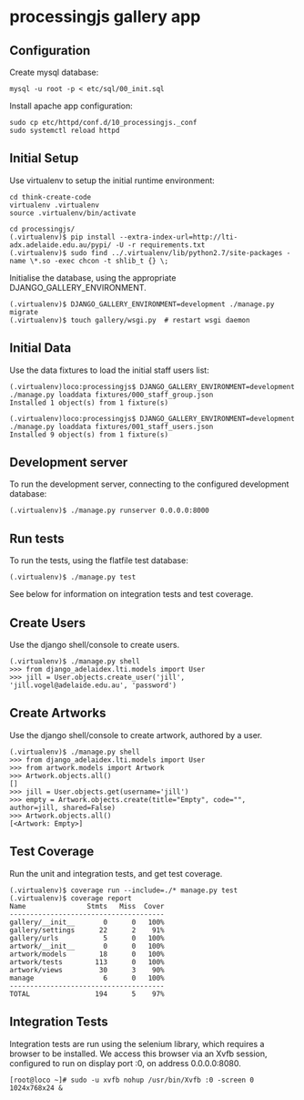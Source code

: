 processingjs gallery app
========================


Configuration
-------------
Create mysql database:

    mysql -u root -p < etc/sql/00_init.sql

Install apache app configuration:

    sudo cp etc/httpd/conf.d/10_processingjs._conf
    sudo systemctl reload httpd



Initial Setup
-------------
Use virtualenv to setup the initial runtime environment:

    cd think-create-code
    virtualenv .virtualenv
    source .virtualenv/bin/activate

    cd processingjs/
    (.virtualenv)$ pip install --extra-index-url=http://lti-adx.adelaide.edu.au/pypi/ -U -r requirements.txt
    (.virtualenv)$ sudo find ../.virtualenv/lib/python2.7/site-packages -name \*.so -exec chcon -t shlib_t {} \;


Initialise the database, using the appropriate DJANGO\_GALLERY\_ENVIRONMENT.

    (.virtualenv)$ DJANGO_GALLERY_ENVIRONMENT=development ./manage.py migrate
    (.virtualenv)$ touch gallery/wsgi.py  # restart wsgi daemon


Initial Data
------------
Use the data fixtures to load the initial staff users list:

    (.virtualenv)loco:processingjs$ DJANGO_GALLERY_ENVIRONMENT=development ./manage.py loaddata fixtures/000_staff_group.json
    Installed 1 object(s) from 1 fixture(s)

    (.virtualenv)loco:processingjs$ DJANGO_GALLERY_ENVIRONMENT=development ./manage.py loaddata fixtures/001_staff_users.json
    Installed 9 object(s) from 1 fixture(s)


Development server
------------------
To run the development server, connecting to the configured development database:

    (.virtualenv)$ ./manage.py runserver 0.0.0.0:8000


Run tests
---------
To run the tests, using the flatfile test database:

    (.virtualenv)$ ./manage.py test

See below for information on integration tests and test coverage.


Create Users
------------

Use the django shell/console to create users.

    (.virtualenv)$ ./manage.py shell
    >>> from django_adelaidex.lti.models import User
    >>> jill = User.objects.create_user('jill', 'jill.vogel@adelaide.edu.au', 'password')


Create Artworks
---------------
Use the django shell/console to create artwork, authored by a user.

    (.virtualenv)$ ./manage.py shell
    >>> from django_adelaidex.lti.models import User
    >>> from artwork.models import Artwork
    >>> Artwork.objects.all()
    []
    >>> jill = User.objects.get(username='jill')
    >>> empty = Artwork.objects.create(title="Empty", code="", author=jill, shared=False)
    >>> Artwork.objects.all()
    [<Artwork: Empty>]


Test Coverage
-------------
Run the unit and integration tests, and get test coverage.

    (.virtualenv)$ coverage run --include=./* manage.py test
    (.virtualenv)$ coverage report
    Name               Stmts   Miss  Cover
    --------------------------------------
    gallery/__init__       0      0   100%
    gallery/settings      22      2    91%
    gallery/urls           5      0   100%
    artwork/__init__       0      0   100%
    artwork/models        18      0   100%
    artwork/tests        113      0   100%
    artwork/views         30      3    90%
    manage                 6      0   100%
    --------------------------------------
    TOTAL                194      5    97%


Integration Tests
-----------------
Integration tests are run using the selenium library, which requires a browser
to be installed.  We access this browser via an Xvfb session, configured to run
on display port :0, on address 0.0.0.0:8080.

    [root@loco ~]# sudo -u xvfb nohup /usr/bin/Xvfb :0 -screen 0 1024x768x24 &
